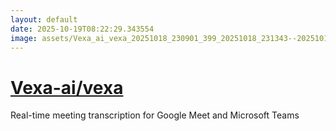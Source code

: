 ```yaml
---
layout: default
date: 2025-10-19T08:22:29.343554
image: assets/Vexa_ai_vexa_20251018_230901_399_20251018_231343--20251019T011343635--cropped.png
---
```


# [Vexa-ai/vexa](https://github.com/Vexa-ai/vexa/)

Real-time meeting transcription for Google Meet and Microsoft Teams
